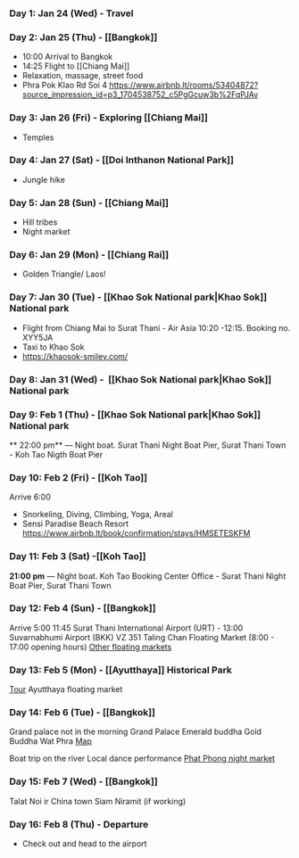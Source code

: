 ### Day 1: Jan 24 (Wed) - Travel

### Day 2: Jan 25 (Thu) - [[Bangkok]]

- 10:00 Arrival to Bangkok
- 14:25 Flight to [[Chiang Mai]]
- Relaxation, massage, street food
- Phra Pok Klao Rd Soi 4 https://www.airbnb.lt/rooms/53404872?source_impression_id=p3_1704538752_c5PgGcuw3b%2FqPJAv

### Day 3: Jan 26 (Fri) - Exploring [[Chiang Mai]]

- Temples

### Day 4: Jan 27 (Sat) - [[Doi Inthanon National Park]]

- Jungle hike

### Day 5: Jan 28 (Sun) - [[Chiang Mai]]

- Hill tribes
- Night market

### Day 6: Jan 29 (Mon) - [[Chiang Rai]]

- Golden Triangle/ Laos!

### Day 7: Jan 30 (Tue) - [[Khao Sok National park|Khao Sok]] National park

- Flight from Chiang Mai to Surat Thani - Air Asia 10:20 -12:15. Booking no.  XYY5JA
- Taxi to Khao Sok
- https://khaosok-smiley.com/
### Day 8: Jan 31 (Wed) -  [[Khao Sok National park|Khao Sok]] National park



### Day 9: Feb 1 (Thu) -  [[Khao Sok National park|Khao Sok]] National park
 ** 22:00 pm** — Night boat. Surat Thani Night Boat Pier, Surat Thani Town - Koh Tao Nigth Boat Pier
### Day 10: Feb 2 (Fri) - [[Koh Tao]]
Arrive 6:00
- Snorkeling, Diving, Climbing, Yoga, Areal
- Sensi Paradise Beach Resort https://www.airbnb.lt/book/confirmation/stays/HMSETESKFM

### Day 11: Feb 3 (Sat) -[[Koh Tao]]
**21:00 pm** — Night boat. Koh Tao Booking Center Office - Surat Thani Night Boat Pier, Surat Thani Town
### Day 12: Feb 4 (Sun) - [[Bangkok]]
Arrive 5:00
11:45 Surat Thani International Airport (URT)  - 13:00 Suvarnabhumi Airport (BKK) VZ 351
Taling Chan Floating Market (8:00 - 17:00 opening hours)
[Other floating markets](https://www.hotels.com/go/thailand/bangkok-floating-markets)

### Day 13: Feb 5 (Mon) - [[Ayutthaya]] Historical Park

[Tour](https://www.tripadvisor.com/AttractionProductReview-g293916-d17619094-UNESCO_s_Ayutthaya_Historical_Park_Full_Day_Small_Group_Tour-Bangkok.html)
Ayutthaya floating market
### Day 14: Feb 6 (Tue) - [[Bangkok]]

Grand palace not in the morning
Grand Palace 
Emerald buddha
Gold Buddha Wat Phra
[Map](https://www.google.com/maps/dir/The+Temple+of+the+Emerald+Buddha+%E0%B8%A7%E0%B8%B1%E0%B8%94%E0%B8%9E%E0%B8%A3%E0%B8%B0+%E0%B8%A8%E0%B8%A3%E0%B8%B5%E0%B8%A3%E0%B8%B1%E0%B8%95%E0%B8%99%E0%B8%A8%E0%B8%B2%E0%B8%AA%E0%B8%94%E0%B8%B2%E0%B8%A3%E0%B8%B2%E0%B8%A1/The+Grand+Palace,+Phra+Borom+Maha+Ratchawang,+Phra+Nakhon,+Bangkok+10200,+Thailand/Wat+Pho,+Sanam+Chai+Road,+Phra+Borom+Maha+Ratchawang,+Phra+Nakhon,+Bangkok,+Thailand/@13.7523186,100.4909943,17z/data=!4m20!4m19!1m5!1m1!1s0x30e2990eee7769e5:0x343cc1aab522fe88!2m2!1d100.4927041!2d13.7516435!1m5!1m1!1s0x30e2994e316c363f:0x2a6c77dd93ef4c41!2m2!1d100.4915765!2d13.7498558!1m5!1m1!1s0x30e299057145cc81:0x7df49a08f511c22e!2m2!1d100.4927733!2d13.7464237!3e2?entry=ttu)

Boat trip on the river
Local dance performance
[Phat Phong night market](https://www.google.com/maps/place/Patpong+Night+Market/@13.7288837,100.531115,19z/data=!3m1!4b1!4m6!3m5!1s0x30e29f2b7bafd625:0x1f35cde2f40ba657!8m2!3d13.7288824!4d100.5317587!16s%2Fg%2F12hrm8nl_?entry=ttu)
### Day 15: Feb 7 (Wed) - [[Bangkok]]

Talat Noi ir China town
Siam Niramit (if working)
### Day 16: Feb 8 (Thu) - Departure

- Check out and head to the airport
